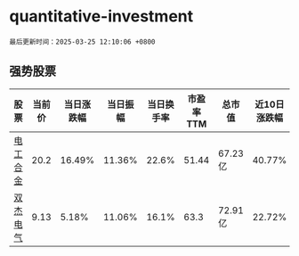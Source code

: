 # quantitative-investment

`最后更新时间：2025-03-25 12:10:06 +0800`

## 强势股票

|股票|当前价|当日涨跌幅|当日振幅|当日换手率|市盈率TTM|总市值|近10日涨跌幅|
|----|----|----|----|----|----|----|----|
|[电工合金](https://xueqiu.com/S/SZ300697)|20.2|16.49%|11.36%|22.6%|51.44|67.23亿|40.77%|
|[双杰电气](https://xueqiu.com/S/SZ300444)|9.13|5.18%|11.06%|16.1%|63.3|72.91亿|22.72%|

